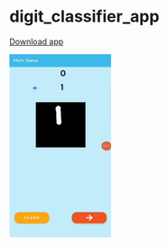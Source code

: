 # digit_classifier_app

<a href="https://github.com/Maikandan/digit_classifier_app/raw/master/math-game.apk" download>Download app</a>

<img src="/Demo/demo.gif" width="180" height="325">
